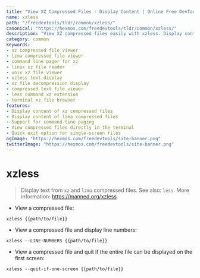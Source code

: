 ```yaml
---
title: "View XZ Compressed Files - Display Content | Online Free DevTools by Hexmos"
name: xzless
path: "/freedevtools/tldr/common/xzless/"
canonical: "https://hexmos.com/freedevtools/tldr/common/xzless/"
description: "View XZ compressed files easily with xzless. Display content from xz and lzma archives using a command-line pager. Free online tool, no registration required."
category: common
keywords:
- xz compressed file viewer
- lzma compressed file viewer
- command line pager for xz
- linux xz file reader
- unix xz file viewer
- xzless text display
- xz file decompression display
- compressed text file viewer
- less command xz extension
- terminal xz file browser
features:
- Display content of xz compressed files
- Display content of lzma compressed files
- Support for command-line paging
- View compressed files directly in the terminal
- Quick exit option for single-screen files
ogImage: "https://hexmos.com/freedevtools/site-banner.png"
twitterImage: "https://hexmos.com/freedevtools/site-banner.png"
---
```


# xzless

> Display text from `xz` and `lzma` compressed files.
> See also: `less`.
> More information: <https://manned.org/xzless>.

- View a compressed file:

`xzless {{path/to/file}}`

- View a compressed file and display line numbers:

`xzless --LINE-NUMBERS {{path/to/file}}`

- View a compressed file and quit if the entire file can be displayed on the first screen:

`xzless --quit-if-one-screen {{path/to/file}}`
